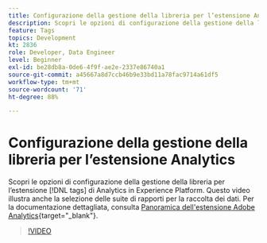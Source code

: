 ```yaml
---
title: Configurazione della gestione della libreria per l’estensione Analytics
description: Scopri le opzioni di configurazione della gestione della libreria per l’estensione  [!DNL tags] di Analytics in Experience Platform. Questo video illustra anche la selezione delle suite di rapporti per la raccolta dei dati.
feature: Tags
topics: Development
kt: 2836
role: Developer, Data Engineer
level: Beginner
exl-id: be28db8a-0de6-4f9f-ae2e-2337e86740a1
source-git-commit: a45667a8d7ccb46b9e33bd11a78fac9714a61df5
workflow-type: tm+mt
source-wordcount: '71'
ht-degree: 88%

---
```


# Configurazione della gestione della libreria per l’estensione Analytics

Scopri le opzioni di configurazione della gestione della libreria per l’estensione [!DNL tags] di Analytics in Experience Platform. Questo video illustra anche la selezione delle suite di rapporti per la raccolta dei dati.  Per la documentazione dettagliata, consulta [Panoramica dell&#39;estensione Adobe Analytics](https://experienceleague.adobe.com/docs/experience-platform/tags/extensions/client/analytics/overview.html?lang=it){target="_blank"}.

>[!VIDEO](https://video.tv.adobe.com/v/27092/?quality=12&learn=on)
